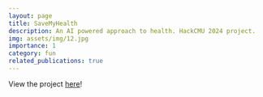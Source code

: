 ```yaml
---
layout: page
title: SaveMyHealth
description: An AI powered approach to health. HackCMU 2024 project.
img: assets/img/12.jpg
importance: 1
category: fun
related_publications: true
---
```


View the project [here](https://savemyhealth.aeylabs.com/)!
